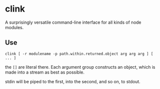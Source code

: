 clink
=====

A surprisingly versatile command-line interface for all kinds of node modules.

Use
---


```
clink [ -r modulename -p path.within.returned.object arg arg arg ] [ ... ]
```

the `[]` are literal there. Each argument group constructs an object, which is made into a stream as best as possible.

stdin will be piped to the first, into the second, and so on, to stdout.
